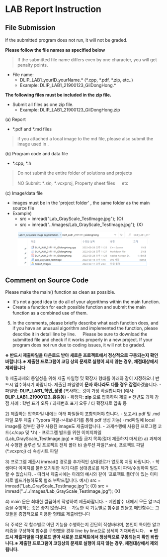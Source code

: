 # LAB Report Instruction



## File Submission&#x20;

If the submitted program does not run, it will not be graded. 　



**Please follow the file names  as specified below**

> &#x20;If the submitted file name differs even by one character, you will get penalty points.

* File name:&#x20;
  * DLIP\_LAB1\_yourID\_yourName.\*    (\*.cpp, \*.pdf, \*.zip,  etc..)&#x20;
  * Example:  DLIP\_LAB1\_21900123\_GilDongHong.\*  &#x20;



**The following files must be included in the zip file.**

* Submit all files as one zip file.&#x20;
  * Example:  DLIP\_LAB1\_21900123\_GilDongHong.zip

&#x20; (a) Report&#x20;

* \*.pdf and \*.md files

> if you attached a local image to the md file, please also submit the image used in  .

(b) Program code and data file

* \*.cpp,   \*.h

> Do not submit the entire folder of solutions and projects
>
> NO Submit: \*_.sin, \*_.vcxproj,  Property sheet files 　 etc

(c) Image/data file &#x20;

* images must be in the 'project folder' , the same folder as the main source file
* Example)&#x20;
  * src = imread("Lab\_GrayScale\_TestImage.jpg"); (O)&#x20;
  * src = imread("../images/Lab\_GrayScale\_TestImage.jpg"); (X) 　



<figure><img src="../../.gitbook/assets/image (3).png" alt=""><figcaption></figcaption></figure>

## Comment on Source Code&#x20;

Please make the main() function as clean as possible.

* It's not a good idea to do all of your algorithms within the main function.
* Create a function for each possible function and submit the main function as a combined use of them. 　

5. In the comments, please briefly describe what each function does, and if you have an unusual algorithm and implemented the function, please describe it in detail line by line. 　 Please be sure to download the submitted file and check if it works properly in a new project. If your program does not run due to coding issues, it will not be graded.



**※ 반드시 제출파일을 다운로드 받아 새로운 프로젝트에서 정상적으로 구동되는지 확인 바랍니다.※ 제출한 프로그램이 코딩 상의 문제로 실행이 되지 않는 경우, 채점대상에서 제외됩니다**

1\) 제출과제의 통일성을 위해 제출 파일명 및 확장자 형태를 아래와 같이 지정하오니 반드시 엄수하시기 바랍니다. 제출된 파일명이 **문자 하나라도 다를 경우 감점**하겠습니다.   - 파일명: **DLIP\_LAB1\_학번\_성명** (복사하는 것이 가장 확실합니다)              (예시: **DLIP\_LAB1\_21900123\_홍길동**)   - 확장자: **zip** 으로 압축하여 제출   ※ 전년도 과제 감점 사례 : 학번 표기 오류 / 과제번호 표기 오류 / 타 확장자로 압축 등

2\) 제출하는 압축파일 내에는 아래 파일들이 포함되어야 합니다.   - 보고서(.pdf 및 .md 파일 모두 제출 / Typora 파일->내보내기를 통해 pdf 생성 가능)      · md파일에 local image를 첨부한 경우 사용된 image도 제출바랍니다.   - 과제수행에 사용된 프로그램 코드(.c/cpp 및 \*.h)   - 프로그램 빌드를 위한 이미지파일 (Lab\_GrayScale\_TestImage.jpg)   ※ 제출 금지 목록(절대 제출하지 마세요)    a) 과제에서 수행한 솔루션 및 프로젝트 전체 폴더    b) 솔루션 파일(\*.sin), 프로젝트 파일(\*.vcxproj)    c) 속성시트 파일

3\) 프로그램 제출시 imread() 경로를 추가적인 상대경로가 없도록 지정 바랍니다.   - 학생마다 이미지를 불러오기위한 각기 다른 상대경로를 제가 일일이 파악/수정하여 빌드할 수 없습니다.   - 따라서 제출시에는 아래의 예시와 같이 '프로젝트 폴더'에 있는 이미지로 빌드가능하도록 협조 부탁드립니다.       예시) src = imread("Lab\_GrayScale\_TestImage.jpg");   (O)                 src = imread("../../images/Lab\_GrayScale\_TestImage.jpg");  (X)

4\) main 문은 최대한 깔끔하게 작성하여 제출바랍니다.  - 메인함수 내에서 모든 알고리즘을 수행하는 것은 좋지 않습니다.  - 가능한 각 기능별로 함수를 만들고 메인함수는 그것들을 종합적으로 이용한 형태로 제출바랍니다

5\) 주석은 각 함수별로 어떤 기능을 수행하는지 간단히 작성바라며, 본인이 특이한 알고리즘을 구상하여 함수를 구현했을 경우 line by line으로 상세히 기재바랍니다.　**※ 반드시 제출파일을 다운로드 받아 새로운 프로젝트에서 정상적으로 구동되는지 확인 바랍니다.※ 제출한 프로그램이 코딩상의 문제로 실행이 되지 않는 경우, 채점대상에서 제외됩니다.**
